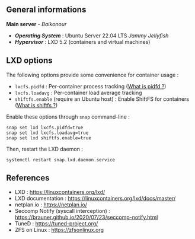 ## General informations

**Main server** - *Baikonour*

- ***Operating System*** : Ubuntu Server 22.04 LTS *Jammy Jellyfish*
- ***Hypervisor*** : LXD 5.2 (containers and virtual machines)

## LXD options

The following options provide some convenience for container usage :

  - `lxcfs.pidfd` : Per-container process tracking ([What is pidfd ?](https://kernel-recipes.org/en/2019/talks/pidfds-process-file-descriptors-on-linux/))
  - `lxcfs.loadavg` : Per-container load average tracking
  - `shiftfs.enable` (require an Ubuntu host) : Enable ShiftFS for containers ([What is shiftfs ?](https://discuss.linuxcontainers.org/t/trying-out-shiftfs/5155)) 

Enable these options through `snap` command-line :

  ```shell
  snap set lxd lxcfs.pidfd=true
  snap set lxd lxcfs.loadavg=true
  snap set lxd shiftfs.enable=true
  ```

Then, restart the LXD daemon :

  ```
  systemctl restart snap.lxd.daemon.service
  ```

## References

* LXD : https://linuxcontainers.org/lxd/
* LXD documentation : https://linuxcontainers.org/lxd/docs/master/
* netplan.io : https://netplan.io/
* Seccomp Notify (syscall interception) : https://brauner.github.io/2020/07/23/seccomp-notify.html 
* TuneD : https://tuned-project.org/
* ZFS on Linux : https://zfsonlinux.org
